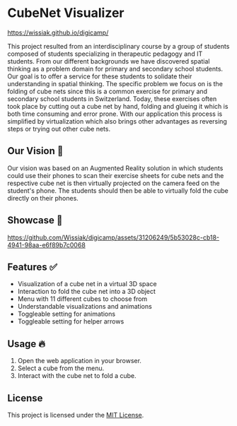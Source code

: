 # CubeNet Visualizer

https://wissiak.github.io/digicamp/

This project resulted from an interdisciplinary course by a group of students composed of students specializing in therapeutic pedagogy and IT students. From our different backgrounds we have discovered spatial thinking as a problem domain for primary and secondary school students.  Our goal is to offer a service for these students to solidate their understanding in spatial thinking.  The specific problem we focus on is the folding of cube nets since this is a common exercise for primary and secondary school students in Switzerland. 
Today, these exercises often took place by cutting out a cube net by hand, folding and glueing it which is both time consuming and error prone. With our application this process is simplified by virtualization which also brings other advantages as reversing steps or trying out other cube nets.

## Our Vision 🎯
Our vision was based on an Augmented Reality solution in which students could use their phones to scan their exercise sheets for cube nets and the respective cube net is then virtually projected on the camera feed on the student's phone. The students should then be able to virtually fold the cube directly on their phones.


## Showcase 🤯


https://github.com/Wissiak/digicamp/assets/31206249/5b53028c-cb18-4941-98aa-e6f89b7c0068



## Features ✅
- Visualization of a cube net in a virtual 3D space
- Interaction to fold the cube net into a 3D object
- Menu with 11 different cubes to choose from
- Understandable visualizations and animations
- Toggleable setting for animations
- Toggleable setting for helper arrows

## Usage 🔥
1. Open the web application in your browser.
2. Select a cube from the menu.
3. Interact with the cube net to fold a cube.

## License
This project is licensed under the [MIT License](https://opensource.org/licenses/MIT).
